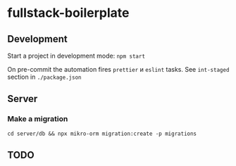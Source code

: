 # fullstack-boilerplate

## Development
Start a project in development mode: `npm start`

On pre-commit the automation fires `prettier` и `eslint` tasks. See `int-staged` section in `./package.json`

## Server
### Make a migration
`cd server/db && npx mikro-orm migration:create -p migrations`
## TODO 

